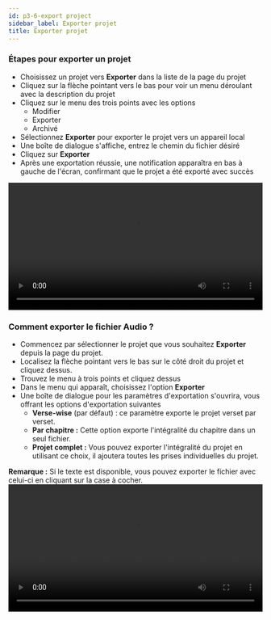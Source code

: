 ```yaml
---
id: p3-6-export project
sidebar_label: Exporter projet
title: Exporter projet
---
```


### Étapes pour exporter un projet ###

- Choisissez un projet vers **Exporter** dans la liste de la page du projet
- Cliquez sur la flèche pointant vers le bas pour voir un menu déroulant avec la description du projet
- Cliquez sur le menu des trois points avec les options
  - Modifier
  - Exporter
  - Archivé
- Sélectionnez **Exporter** pour exporter le projet vers un appareil local
- Une boîte de dialogue s'affiche, entrez le chemin du fichier désiré
- Cliquez sur **Exporter**
- Après une exportation réussie, une notification apparaîtra en bas à gauche de l'écran, confirmant que le projet a été exporté avec succès


<video controls src="/0.5.5/en-exportfile.mov" width="100%" type="video/mov"></video>

### Comment exporter le fichier Audio ? 

- Commencez par sélectionner le projet que vous souhaitez **Exporter** depuis la page du projet.
- Localisez la flèche pointant vers le bas sur le côté droit du projet et cliquez dessus.
- Trouvez le menu à trois points et cliquez dessus
- Dans le menu qui apparaît, choisissez l'option **Exporter**
- Une boîte de dialogue pour les paramètres d'exportation s'ouvrira, vous offrant les options d'exportation suivantes
   - **Verse-wise** (par défaut) : ce paramètre exporte le projet verset par verset.
   - **Par chapitre :** Cette option exporte l'intégralité du chapitre dans un seul fichier.
   - **Projet complet :** Vous pouvez exporter l'intégralité du projet en utilisant ce choix, il ajoutera toutes les prises individuelles du projet.
  
**Remarque :** Si le texte est disponible, vous pouvez exporter le fichier avec celui-ci en cliquant sur la case à cocher.
<video controls src="/0.5.5/en_audio_toolbar12.mov" width="100%" type="video/mov"/>


